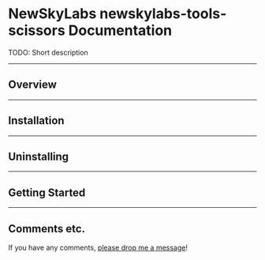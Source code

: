 
# NewSkyLabs newskylabs-tools-scissors Documentation

TODO: Short description

---

## Overview

---

## Installation

---

## Uninstalling

---

## Getting Started

---

## Comments etc.

If you have any comments, [please drop me a message](http://dietrichbollmann.com/)!

